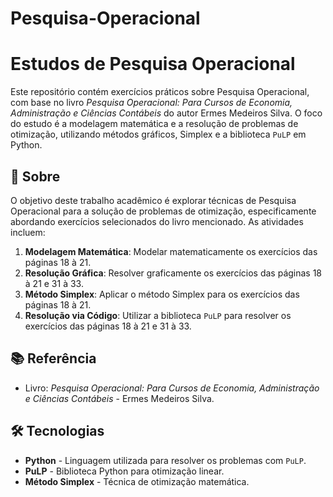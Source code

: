 # Pesquisa-Operacional
# Estudos de Pesquisa Operacional

Este repositório contém exercícios práticos sobre Pesquisa Operacional, com base no livro *Pesquisa Operacional: Para Cursos de Economia, Administração e Ciências Contábeis* do autor Ermes Medeiros Silva. O foco do estudo é a modelagem matemática e a resolução de problemas de otimização, utilizando métodos gráficos, Simplex e a biblioteca `PuLP` em Python.

## 📝 Sobre

O objetivo deste trabalho acadêmico é explorar técnicas de Pesquisa Operacional para a solução de problemas de otimização, especificamente abordando exercícios selecionados do livro mencionado. As atividades incluem:

1. **Modelagem Matemática**: Modelar matematicamente os exercícios das páginas 18 à 21.
2. **Resolução Gráfica**: Resolver graficamente os exercícios das páginas 18 à 21 e 31 à 33.
3. **Método Simplex**: Aplicar o método Simplex para os exercícios das páginas 18 à 21.
4. **Resolução via Código**: Utilizar a biblioteca `PuLP` para resolver os exercícios das páginas 18 à 21 e 31 à 33.

## 📚 Referência

- Livro: *Pesquisa Operacional: Para Cursos de Economia, Administração e Ciências Contábeis* - Ermes Medeiros Silva.

## 🛠️ Tecnologias

- **Python** - Linguagem utilizada para resolver os problemas com `PuLP`.
- **PuLP** - Biblioteca Python para otimização linear.
- **Método Simplex** - Técnica de otimização matemática.
